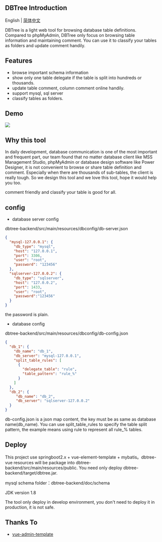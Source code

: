 ## DBTree Introduction

English | [简体中文](./README.md)

DBTree is a light web tool for browsing database table definitions. Compared to phpMyAdmin, DBTree only 
focus on browsing table information and maintaining comment. You can use it to classify your tables as folders and 
update comment handily.  

## Features

* browse important schema information
* show only one table delegate if the table is split into hundreds or thousands.
* update table comment, column comment online handily.
* support mysql, sql server
* classify tables as folders.

## Demo

<img src="./dbtree_demo.gif" />

## Why this tool

In daily development, database communication is one of the most important and frequent part, our team found that no matter database 
client like MSS Management Studio, phpMyAdmin or database design software like Power Designer, it is not convenient to browse or share 
table definition and comment. Especially when there are thousands of sub-tables, the client is really tough. So we design this tool and we 
love this tool, hope it would help you too. 

comment friendly and classify your table is good for all.

## config

* database server config

dbtree-backend/src/main/resources/dbconfig/db-server.json
```json
{
  "mysql-127.0.0.1": {
    "db_type": "mysql",
    "host": "127.0.0.1",
    "port": 3306,
    "user": "root",
    "password": "123456"
  },
  "sqlserver-127.0.0.2": {
    "db_type": "sqlserver",
    "host": "127.0.0.2",
    "port": 1433,
    "user": "root",
    "password":"123456"
  }
}
```
the password is plain.

* database config

dbtree-backend/src/main/resources/dbconfig/db-config.json
```json
{
  "db_1": {
    "db_name": "db_1",
    "db_server": "mysql-127.0.0.1",
    "split_table_rules": [
      {
        "delegate_table": "rule",
        "table_pattern": "rule_%"
      }
    ]
  },
  "db_2": {
     "db_name": "db_2",
     "db_server": "sqlserver-127.0.0.2"
  }
}
```
db-config.json is a json map content, the key must be as same as database name(db_name). You can use split_table_rules to specify the 
table split pattern, the example means using rule to represent all rule_% tables.

## Deploy

This project use springboot2.x + vue-element-template + mybatis。dbtree-vue resources will be package into dbtree-backend/src/main/resources/public. 
You need only deploy dbtree-backend/target/dbtree.jar.  

mysql schema folder：dbtree-backend/doc/schema

JDK version 1.8

The tool only deploy in develop environment, you don't need to deploy it in production, it is not safe.

## Thanks To

- [vue-admin-template](https://github.com/PanJiaChen/vue-admin-template)


